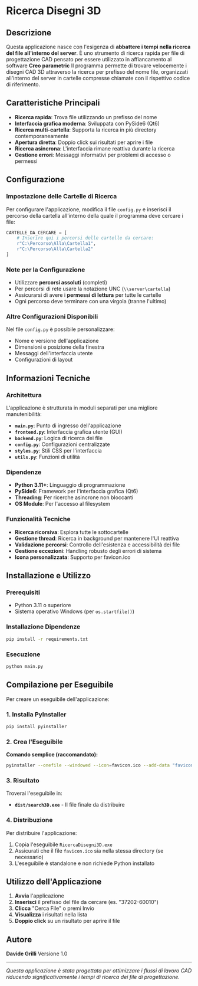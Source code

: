 # Ricerca Disegni 3D

## Descrizione

Questa applicazione nasce con l'esigenza di **abbattere i tempi nella ricerca del file all'interno del server**. 
È uno strumento di ricerca rapida per file di progettazione CAD pensato per essere utilizzato in affiancamento 
al software **Creo parametric**
Il programma permette di trovare velocemente i disegni CAD 3D attraverso la ricerca per prefisso del nome file, organizzati
all'interno del server in cartelle compresse chiamate con il rispettivo codice di riferimento.

## Caratteristiche Principali

- **Ricerca rapida**: Trova file utilizzando un prefisso del nome
- **Interfaccia grafica moderna**: Sviluppata con PySide6 (Qt6)
- **Ricerca multi-cartella**: Supporta la ricerca in più directory contemporaneamente
- **Apertura diretta**: Doppio click sui risultati per aprire i file
- **Ricerca asincrona**: L'interfaccia rimane reattiva durante la ricerca
- **Gestione errori**: Messaggi informativi per problemi di accesso o permessi

## Configurazione

### Impostazione delle Cartelle di Ricerca

Per configurare l'applicazione, modifica il file `config.py` e inserisci il percorso della cartella
all'interno della quale il programma deve cercare i file:

```python
CARTELLE_DA_CERCARE = [
    # Inserire qui i percorsi delle cartelle da cercare:
    r"C:\Percorso\Alla\Cartella1",
    r"C:\Percorso\Alla\Cartella2"
]
```

### Note per la Configurazione

- Utilizzare **percorsi assoluti** (completi)
- Per percorsi di rete usare la notazione UNC (`\\server\cartella`)
- Assicurarsi di avere i **permessi di lettura** per tutte le cartelle
- Ogni percorso deve terminare con una virgola (tranne l'ultimo)

### Altre Configurazioni Disponibili

Nel file `config.py` è possibile personalizzare:
- Nome e versione dell'applicazione
- Dimensioni e posizione della finestra
- Messaggi dell'interfaccia utente
- Configurazioni di layout

## Informazioni Tecniche

### Architettura

L'applicazione è strutturata in moduli separati per una migliore manutenibilità:

- **`main.py`**: Punto di ingresso dell'applicazione
- **`frontend.py`**: Interfaccia grafica utente (GUI)
- **`backend.py`**: Logica di ricerca dei file
- **`config.py`**: Configurazioni centralizzate
- **`styles.py`**: Stili CSS per l'interfaccia
- **`utils.py`**: Funzioni di utilità

### Dipendenze

- **Python 3.11+**: Linguaggio di programmazione
- **PySide6**: Framework per l'interfaccia grafica (Qt6)
- **Threading**: Per ricerche asincrone non bloccanti
- **OS Module**: Per l'accesso al filesystem

### Funzionalità Tecniche

- **Ricerca ricorsiva**: Esplora tutte le sottocartelle
- **Gestione thread**: Ricerca in background per mantenere l'UI reattiva
- **Validazione percorsi**: Controllo dell'esistenza e accessibilità dei file
- **Gestione eccezioni**: Handling robusto degli errori di sistema
- **Icona personalizzata**: Supporto per favicon.ico

## Installazione e Utilizzo

### Prerequisiti

- Python 3.11 o superiore
- Sistema operativo Windows (per `os.startfile()`)

### Installazione Dipendenze

```bash
pip install -r requirements.txt
```

### Esecuzione

```bash
python main.py
```

## Compilazione per Eseguibile

Per creare un eseguibile dell'applicazione:

### 1. Installa PyInstaller

```bash
pip install pyinstaller
```

### 2. Crea l'Eseguibile

**Comando semplice (raccomandato):**

```bash
pyinstaller --onefile --windowed --icon=favicon.ico --add-data "favicon.ico;." --name="search3D" main.py
```

### 3. Risultato

Troverai l'eseguibile in:
- **`dist/search3D.exe`** - Il file finale da distribuire

### 4. Distribuzione

Per distribuire l'applicazione:
1. Copia l'eseguibile `RicercaDisegni3D.exe`
2. Assicurati che il file `favicon.ico` sia nella stessa directory (se necessario)
3. L'eseguibile è standalone e non richiede Python installato

## Utilizzo dell'Applicazione

1. **Avvia** l'applicazione
2. **Inserisci** il prefisso del file da cercare (es. "37202-60010")
3. **Clicca** "Cerca File" o premi Invio
4. **Visualizza** i risultati nella lista
5. **Doppio click** su un risultato per aprire il file

## Autore

**Davide Grilli** 
Versione 1.0

---

*Questa applicazione è stata progettata per ottimizzare i flussi di lavoro CAD riducendo significativamente i tempi di ricerca dei file di progettazione.*
